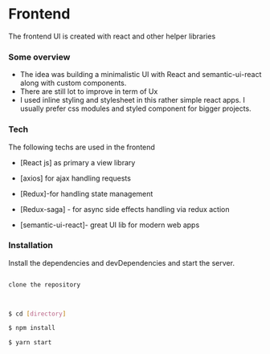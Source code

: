 # Frontend

  
  
  

The frontend UI is created with react and other helper libraries

  
### Some overview
- The idea was building a minimalistic UI with React and semantic-ui-react along with custom components.
- There are still lot to improve in term of Ux
- I used inline styling and stylesheet in this rather simple react apps. I usually prefer css modules and styled component for bigger projects.

  
  

### Tech

  

The following techs are used in the frontend

  

* [React js] as primary a view library
* [axios] for ajax handling requests

* [Redux]-for handling state management

* [Redux-saga] - for async side effects handling via redux action

* [semantic-ui-react]- great UI lib for modern web apps

  
  
  
  

### Installation

  

Install the dependencies and devDependencies and start the server.

  

```sh

clone the repository

  

$ cd [directory]

$ npm install

$ yarn start

```